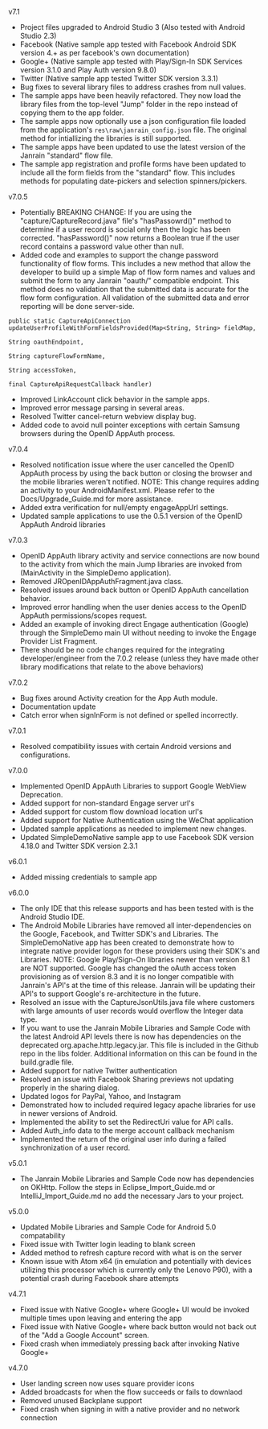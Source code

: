v7.1

* Project files upgraded to Android Studio 3 (Also tested with Android Studio 2.3)
* Facebook (Native sample app tested with Facebook Android SDK version 4.+ as per facebook's own documentation)
* Google+ (Native sample app tested with Play/Sign-In SDK Services version 3.1.0 and Play Auth version 9.8.0)
* Twitter (Native sample app tested Twitter SDK version 3.3.1)
* Bug fixes to several library files to address crashes from null values.
* The sample apps have been heavily refactored.  They now load the library files from the top-level "Jump" folder in the repo instead of copying them to the app folder.
* The sample apps now optionally use a json configuration file loaded from the application's `res\raw\janrain_config.json` file.  The original method for intiallizing the libraries is still supported.
* The sample apps have been updated to use the latest version of the Janrain "standard" flow file.
* The sample app registration and profile forms have been updated to include all the form fields from the "standard" flow.  This includes methods for populating date-pickers and selection spinners/pickers.


v7.0.5

* Potentially BREAKING CHANGE: If you are using the "capture/CaptureRecord.java" file's "hasPassowrd()" method to determine if a user record is social only then the logic has been corrected.  "hasPassword()" now returns a Boolean true if the user record contains a password value other than null.
* Added code and examples to support the change password functionality of flow forms.  This includes a new method that allow the developer to build up a simple Map of flow form names and values and submit the form to any Janrain "oauth/" compatible endpoint.  This method does no validation that the submitted data is accurate for the flow form configuration.  All validation of the submitted data and error reporting will be done server-side.
```
public static CaptureApiConnection updateUserProfileWithFormFieldsProvided(Map<String, String> fieldMap,
                                                                               String oauthEndpoint,
                                                                               String captureFlowFormName,
                                                                               String accessToken,
                                                                               final CaptureApiRequestCallback handler)
```
* Improved LinkAccount click behavior in the sample apps.
* Improved error message parsing in several areas.
* Resolved Twitter cancel-return webview display bug.
* Added code to avoid null pointer exceptions with certain Samsung browsers during the OpenID AppAuth process.

v7.0.4

* Resolved notification issue where the user cancelled the OpenID AppAuth process by using the back button or closing the browser and the mobile libraries weren't notified.  NOTE:  This change requires adding an activity to your AndroidManifest.xml.  Please refer to the Docs/Upgrade_Guide.md for more assistance.
* Added extra verification for null/empty engageAppUrl settings.
* Updated sample applications to use the 0.5.1 version of the OpenID AppAuth Android libraries

v7.0.3

* OpenID AppAuth library activity and service connections are now bound to the activity from which the main Jump libraries are invoked from (MainActivity in the SimpleDemo application).
* Removed JROpenIDAppAuthFragment.java class.
* Resolved issues around back button or OpenID AppAuth cancellation behavior.
* Improved error handling when the user denies access to the OpenID AppAuth permissions/scopes request.
* Added an example of invoking direct Engage authentication (Google) through the SimpleDemo main UI without needing to invoke the Engage Provider List Fragment.
* There should be no code changes required for the integrating developer/engineer from the 7.0.2 release (unless they have made other library modifications that relate to the above behaviors)

v7.0.2

* Bug fixes around Activity creation for the App Auth module.
* Documentation update
* Catch error when signInForm is not defined or spelled incorrectly.

v7.0.1

* Resolved compatibility issues with certain Android versions and configurations.

v7.0.0

* Implemented OpenID AppAuth Libraries to support Google WebView Deprecation.
* Added support for non-standard Engage server url's
* Added support for custom flow download location url's
* Added support for Native Authentication using the WeChat application
* Updated sample applications as needed to implement new changes.
* Updated SimpleDemoNative sample app to use Facebook SDK version 4.18.0 and Twitter SDK version 2.3.1

v6.0.1

* Added missing credentials to sample app

v6.0.0

* The only IDE that this release supports and has been tested with is the Android Studio IDE.
* The Android Mobile Libraries have removed all inter-dependencies on the Google, Facebook, and Twitter SDK's and Libraries.  The SimpleDemoNative app has been created to demonstrate how to integrate native provider logon for these providers using their SDK's and Libraries.  NOTE:  Google Play/Sign-On libraries newer than version 8.1 are NOT supported.  Google has changed the oAuth access token provisioning as of version 8.3 and it is no longer compatible with Janrain's API's at the time of this release.  Janrain will be updating their API's to support Google's re-architecture in the future.
* Resolved an issue with the CaptureJsonUtils.java file where customers with large amounts of user records would overflow the Integer data type.
* If you want to use the Janrain Mobile Libraries and Sample Code with the latest Android API levels there is now has dependencies on the deprecated org.apache.http.legacy.jar.  This file is included in the Github repo in the libs folder.  Additional information on this can be found in the build.gradle file.
* Added support for native Twitter authentication
* Resolved an issue with Facebook Sharing previews not updating properly in the sharing dialog.
* Updated logos for PayPal, Yahoo, and Instagram
* Demonstrated how to included required legacy apache libraries for use in newer versions of Android.
* Implemented the ability to set the RedirectUri value for API calls.
* Added Auth_info data to the merge account callback mechanism
* Implemented the return of the original user info during a failed synchronization of a user record.

v5.0.1

* The Janrain Mobile Libraries and Sample Code now has dependencies on OKHttp. Follow the steps in Eclipse_Import_Guide.md or IntelliJ_Import_Guide.md no add the necessary Jars to your project.

v5.0.0

 * Updated Mobile Libraries and Sample Code for Android 5.0 compatability
 * Fixed issue with Twitter login leading to blank screen
 * Added method to refresh capture record with what is on the server
 * Known issue with Atom x64 (in emulation and potentially with devices utilizing this processor which is currently only the Lenovo P90), with a potential crash during Facebook share attempts

v4.7.1

 * Fixed issue with Native Google+ where Google+ UI would be invoked multiple times
   upon leaving and entering the app
 * Fixed issue with Native Google+ where back button would not back out of the
   "Add a Google Account" screen.
 * Fixed crash when immediately pressing back after invoking Native Google+

v4.7.0

 * User landing screen now uses square provider icons
 * Added broadcasts for when the flow succeeds or fails to downlaod
 * Removed unused Backplane support
 * Fixed crash when signing in with a native provider and no network connection


